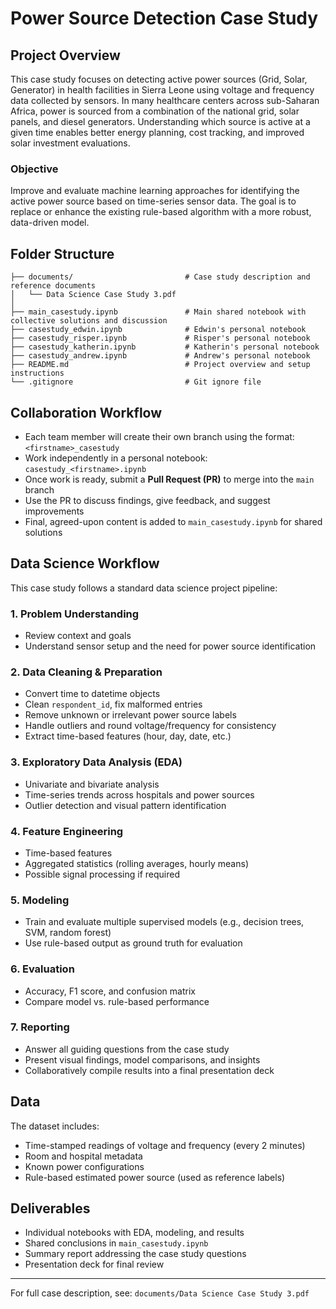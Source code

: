 # Power Source Detection Case Study

## Project Overview

This case study focuses on detecting active power sources (Grid, Solar, Generator) in health facilities in Sierra Leone using voltage and frequency data collected by sensors. In many healthcare centers across sub-Saharan Africa, power is sourced from a combination of the national grid, solar panels, and diesel generators. Understanding which source is active at a given time enables better energy planning, cost tracking, and improved solar investment evaluations.

### Objective

Improve and evaluate machine learning approaches for identifying the active power source based on time-series sensor data. The goal is to replace or enhance the existing rule-based algorithm with a more robust, data-driven model.

## Folder Structure

```
├── documents/                         # Case study description and reference documents
│   └── Data Science Case Study 3.pdf
│
├── main_casestudy.ipynb               # Main shared notebook with collective solutions and discussion
├── casestudy_edwin.ipynb              # Edwin's personal notebook
├── casestudy_risper.ipynb             # Risper's personal notebook
├── casestudy_katherin.ipynb           # Katherin's personal notebook
├── casestudy_andrew.ipynb             # Andrew's personal notebook
├── README.md                          # Project overview and setup instructions
└── .gitignore                         # Git ignore file
```

## Collaboration Workflow

* Each team member will create their own branch using the format: `<firstname>_casestudy`
* Work independently in a personal notebook: `casestudy_<firstname>.ipynb`
* Once work is ready, submit a **Pull Request (PR)** to merge into the `main` branch
* Use the PR to discuss findings, give feedback, and suggest improvements
* Final, agreed-upon content is added to `main_casestudy.ipynb` for shared solutions

## Data Science Workflow

This case study follows a standard data science project pipeline:

### 1. Problem Understanding

* Review context and goals
* Understand sensor setup and the need for power source identification

### 2. Data Cleaning & Preparation

* Convert time to datetime objects
* Clean `respondent_id`, fix malformed entries
* Remove unknown or irrelevant power source labels
* Handle outliers and round voltage/frequency for consistency
* Extract time-based features (hour, day, date, etc.)

### 3. Exploratory Data Analysis (EDA)

* Univariate and bivariate analysis
* Time-series trends across hospitals and power sources
* Outlier detection and visual pattern identification

### 4. Feature Engineering

* Time-based features
* Aggregated statistics (rolling averages, hourly means)
* Possible signal processing if required

### 5. Modeling

* Train and evaluate multiple supervised models (e.g., decision trees, SVM, random forest)
* Use rule-based output as ground truth for evaluation

### 6. Evaluation

* Accuracy, F1 score, and confusion matrix
* Compare model vs. rule-based performance

### 7. Reporting

* Answer all guiding questions from the case study
* Present visual findings, model comparisons, and insights
* Collaboratively compile results into a final presentation deck

## Data

The dataset includes:

* Time-stamped readings of voltage and frequency (every 2 minutes)
* Room and hospital metadata
* Known power configurations
* Rule-based estimated power source (used as reference labels)

## Deliverables

* Individual notebooks with EDA, modeling, and results
* Shared conclusions in `main_casestudy.ipynb`
* Summary report addressing the case study questions
* Presentation deck for final review

---

For full case description, see: `documents/Data Science Case Study 3.pdf`
